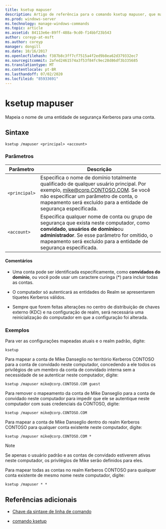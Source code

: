 ```yaml
---
title: ksetup mapuser
description: Artigo de referência para o comando ksetup mapuser, que mapeia o nome de uma entidade de segurança Kerberos para uma conta.
ms.prod: windows-server
ms.technology: manage-windows-commands
ms.topic: article
ms.assetid: 84113e6e-89ff-488a-9cd0-f14bbf23b543
author: coreyp-at-msft
ms.author: coreyp
manager: dongill
ms.date: 10/16/2017
ms.openlocfilehash: f387b8c3ff7cf7515a4f2ed9b8ea62d379332ec7
ms.sourcegitcommit: 2afed2461574a3f53f84fc9ec28d86df3b335685
ms.translationtype: MT
ms.contentlocale: pt-BR
ms.lasthandoff: 07/02/2020
ms.locfileid: "85933691"
---
```

# <a name="ksetup-mapuser"></a>ksetup mapuser

Mapeia o nome de uma entidade de segurança Kerberos para uma conta.

## <a name="syntax"></a>Sintaxe

```
ksetup /mapuser <principal> <account>
```

### <a name="parameters"></a>Parâmetros

| Parâmetro | Descrição |
| --------- | ----------- |
| `<principal>` | Especifica o nome de domínio totalmente qualificado de qualquer usuário principal. Por exemplo, mike@corp.CONTOSO.COM. Se você não especificar um parâmetro de conta, o mapeamento será excluído para a entidade de segurança especificada. |
| `<account>` | Especifica qualquer nome de conta ou grupo de segurança que exista neste computador, como **convidado**, **usuários de domínio**ou **administrador**. Se esse parâmetro for omitido, o mapeamento será excluído para a entidade de segurança especificada. |

#### <a name="remarks"></a>Comentários

- Uma conta pode ser identificada especificamente, como **convidados do domínio**, ou você pode usar um caractere curinga (*) para incluir todas as contas.

- O computador só autenticará as entidades do Realm se apresentarem tíquetes Kerberos válidos.

- Sempre que forem feitas alterações no centro de distribuição de chaves externo (KDC) e na configuração de realm, será necessária uma reinicialização do computador em que a configuração foi alterada.

### <a name="examples"></a>Exemplos

Para ver as configurações mapeadas atuais e o realm padrão, digite:

```
ksetup
```

Para mapear a conta de Mike Danseglio no território Kerberos CONTOSO para a conta de convidado neste computador, concedendo a ele todos os privilégios de um membro da conta de convidado interna sem a necessidade de se autenticar neste computador, digite:

```
ksetup /mapuser mike@corp.CONTOSO.COM guest
```

Para remover o mapeamento da conta de Mike Danseglio para a conta de convidado neste computador para impedir que ele se autentique neste computador com suas credenciais da CONTOSO, digite:

```
ksetup /mapuser mike@corp.CONTOSO.COM
```

Para mapear a conta de Mike Danseglio dentro do realm Kerberos CONTOSO para qualquer conta existente neste computador, digite:

```
ksetup /mapuser mike@corp.CONTOSO.COM *
```

> [!NOTE]
> Se apenas o usuário padrão e as contas de convidado estiverem ativas neste computador, os privilégios de Mike serão definidos para eles.

Para mapear todas as contas no realm Kerberos CONTOSO para qualquer conta existente de mesmo nome neste computador, digite:

```
ksetup /mapuser * *
```

## <a name="additional-references"></a>Referências adicionais

- [Chave da sintaxe de linha de comando](command-line-syntax-key.md)

- [comando ksetup](ksetup.md)
